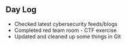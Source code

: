 
## Day Log

* Checked latest cybersecurity feeds/blogs
* Completed red team room - CTF exercise
* Updated and cleaned up some things in Git
<!--stackedit_data:
eyJoaXN0b3J5IjpbMzE4Nzg0MTM5LDE0MDgwMjY0MTgsLTE4Nj
IwNDU1NTQsLTEzNjA5MTUxMjMsNzMwOTk4MTE2XX0=
-->